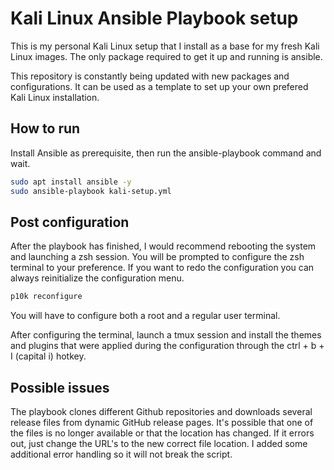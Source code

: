 # Kali Linux Ansible Playbook setup
This is my personal Kali Linux setup that I install as a base for my fresh Kali Linux images. The only package required to get it up and running is ansible. 

This repository is constantly being updated with new packages and configurations. It can be used as a template to set up your own prefered Kali Linux installation. 

## How to run
Install Ansible as prerequisite, then run the ansible-playbook command and wait. 
```sh
sudo apt install ansible -y
sudo ansible-playbook kali-setup.yml
```
## Post configuration
After the playbook has finished, I would recommend rebooting the system and launching a zsh session. You will be prompted to configure the zsh terminal to your preference. If you want to redo the configuration you can always reinitialize the configuration menu.
```sh
p10k reconfigure
```
You will have to configure both a root and a regular user terminal. 

After configuring the terminal, launch a tmux session and install the themes and plugins that were applied during the configuration through the ctrl + b + I (capital i) hotkey. 

## Possible issues
The playbook clones different Github repositories and downloads several release files from dynamic GitHub release pages. It's possible that one of the files is no longer available or that the location has changed. If it errors out, just change the URL's to the new correct file location. I added some additional error handling so it will not break the script. 

